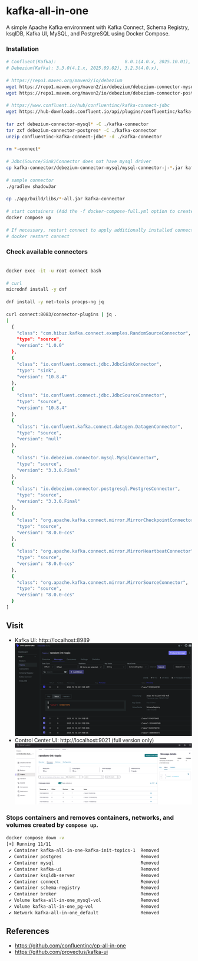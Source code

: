 # kafka-all-in-one
A simple Apache Kafka environment with Kafka Connect, Schema Registry, ksqlDB, Kafka UI, MySQL, and PostgreSQL using Docker Compose.

### Installation
```bash
# Confluent(Kafka):                          8.0.1(4.0.x, 2025.10.01), 7.9.3(3.9.x), 7.8.2(3.8.x)
# Debezium(Kafka): 3.3.0(4.1.x, 2025.09.02), 3.2.3(4.0.x),             3.1.3(3.9.x)

# https://repo1.maven.org/maven2/io/debezium
wget https://repo1.maven.org/maven2/io/debezium/debezium-connector-mysql/3.3.0.Final/debezium-connector-mysql-3.3.0.Final-plugin.tar.gz
wget https://repo1.maven.org/maven2/io/debezium/debezium-connector-postgres/3.3.0.Final/debezium-connector-postgres-3.3.0.Final-plugin.tar.gz

# https://www.confluent.io/hub/confluentinc/kafka-connect-jdbc
wget https://hub-downloads.confluent.io/api/plugins/confluentinc/kafka-connect-jdbc/versions/10.8.4/confluentinc-kafka-connect-jdbc-10.8.4.zip

tar zxf debezium-connector-mysql* -C ./kafka-connector
tar zxf debezium-connector-postgres* -C ./kafka-connector
unzip confluentinc-kafka-connect-jdbc* -d ./kafka-connector

rm *-connect*

# Jdbc(Source/Sink)Connector does not have mysql driver
cp kafka-connector/debezium-connector-mysql/mysql-connector-j-*.jar kafka-connector/confluentinc-kafka-connect-jdbc-10.8.4/lib/

# sample connector
./gradlew shadowJar

cp ./app/build/libs/*-all.jar kafka-connector

# start containers (Add the -f docker-compose-full.yml option to create a sample connector automatically)
docker compose up

# If necessary, restart connect to apply additionally installed connector plugins after server startup
# docker restart connect
```

### Check available connectors
```bash

docker exec -it -u root connect bash

# curl
microdnf install -y dnf

dnf install -y net-tools procps-ng jq

curl connect:8083/connector-plugins | jq .
[
  {
    "class": "com.hibuz.kafka.connect.examples.RandomSourceConnector",
    "type": "source",
    "version": "1.0.0"
  },
  {
    "class": "io.confluent.connect.jdbc.JdbcSinkConnector",
    "type": "sink",
    "version": "10.8.4"
  },
  {
    "class": "io.confluent.connect.jdbc.JdbcSourceConnector",
    "type": "source",
    "version": "10.8.4"
  },
  {
    "class": "io.confluent.kafka.connect.datagen.DatagenConnector",
    "type": "source",
    "version": "null"
  },
  {
    "class": "io.debezium.connector.mysql.MySqlConnector",
    "type": "source",
    "version": "3.3.0.Final"
  },
  {
    "class": "io.debezium.connector.postgresql.PostgresConnector",
    "type": "source",
    "version": "3.3.0.Final"
  },
  {
    "class": "org.apache.kafka.connect.mirror.MirrorCheckpointConnector",
    "type": "source",
    "version": "8.0.0-ccs"
  },
  {
    "class": "org.apache.kafka.connect.mirror.MirrorHeartbeatConnector",
    "type": "source",
    "version": "8.0.0-ccs"
  },
  {
    "class": "org.apache.kafka.connect.mirror.MirrorSourceConnector",
    "type": "source",
    "version": "8.0.0-ccs"
  }
]
```

## Visit 
- Kafka UI: http://localhost:8989
![KafkaUI-RandomSourceConnector](.assets/kafka-ui.png)
- Control Center UI: http://localhost:9021 (full version only)
![ControlCenter-RandomSourceConnector](.assets/cc.png)

### Stops containers and removes containers, networks, and volumes created by `compose up`.
```bash
docker compose down -v
[+] Running 11/11
 ✔ Container kafka-all-in-one-kafka-init-topics-1  Removed
 ✔ Container postgres                              Removed
 ✔ Container mysql                                 Removed
 ✔ Container kafka-ui                              Removed
 ✔ Container ksqldb-server                         Removed
 ✔ Container connect                               Removed
 ✔ Container schema-registry                       Removed
 ✔ Container broker                                Removed
 ✔ Volume kafka-all-in-one_mysql-vol               Removed
 ✔ Volume kafka-all-in-one_pg-vol                  Removed
 ✔ Network kafka-all-in-one_default                Removed
```

## References
* https://github.com/confluentinc/cp-all-in-one
* https://github.com/provectus/kafka-ui